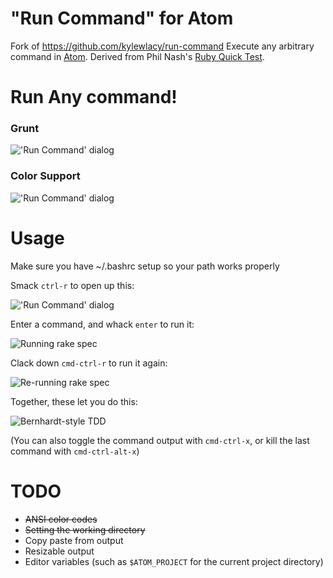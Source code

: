 # "Run Command" for Atom
Fork of https://github.com/kylewlacy/run-command
Execute any arbitrary command in [Atom](http://atom.io). Derived from Phil Nash's [Ruby Quick Test](https://github.com/philnash/ruby-quick-test).

# Run Any command!
### Grunt
!['Run Command' dialog](https://github.com/nathanjohnson320/run-command2/blob/master/screenshots/grunt.png)

### Color Support
!['Run Command' dialog](https://github.com/nathanjohnson320/run-command2/blob/master/screenshots/colors.png)

# Usage

Make sure you have ~/.bashrc setup so your path works properly

Smack `ctrl-r` to open up this:

!['Run Command' dialog](https://raw.githubusercontent.com/kylewlacy/run-command/master/screenshots/run-command.gif)

Enter a command, and whack `enter` to run it:

![Running `rake spec`](https://raw.githubusercontent.com/kylewlacy/run-command/master/screenshots/run.gif)

Clack down `cmd-ctrl-r` to run it again:

![Re-running `rake spec`](https://raw.githubusercontent.com/kylewlacy/run-command/master/screenshots/re-run.gif)

Together, these let you do this:

![Bernhardt-style TDD](https://raw.githubusercontent.com/kylewlacy/run-command/master/screenshots/tdd.gif)

(You can also toggle the command output with `cmd-ctrl-x`, or kill the last command with `cmd-ctrl-alt-x`)

# TODO
- ~~ANSI color codes~~
- ~~Setting the working directory~~
- Copy paste from output
- Resizable output
- Editor variables (such as `$ATOM_PROJECT` for the current project directory)
